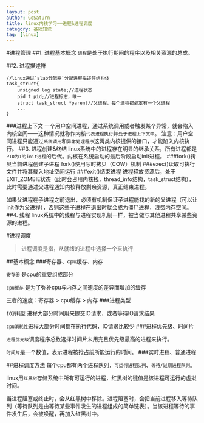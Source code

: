 ```yaml
---
layout: post
author: GoSaturn
title: linux内核学习——进程&进程调度
category: 基础知识
tag: [linux]
---
```

#进程管理
##1. 进程基本概念
`进程`是处于执行期间的程序以及相关资源的总成。

##2. 进程描述符
```
//linux通过`slab分配器`分配进程描述符结构体
task_struct{
	unsigned log state;//进程状态
	pid_t pid;//进程标志，唯一
	struct task_struct *parent//父进程，每个进程都必定有一个父进程
	...
}
```
###进程上下文
一个用户空间进程，通过系统调用或者触发某个异常，就会陷入内核空间——这种情况就称作内核`代表进程执行`并`处于进程上下文中`。
注意：用户空间进程只能通过`系统调用`和`异常处理程序`这两类内核提供的接口，才能陷入内核执行。
##3. 进程创建&终结
linux系统中的进程存在明显的继承关系，所有进程都是`PID为1的init进程`的后代。内核在系统启动的最后阶段启动init进程。
###fork()拷贝当前进程创建子进程
fork()使用写时拷贝（COW）机制
###exec()读取可执行文件并将其载入地址空间运行
###exit()结束进程
进程释放资源后，处于EXIT_ZOMBIE状态（此时会占用内核栈，thread_info结构，task_struct结构），此时需要通过父进程通知内核释放剩余资源，真正结束进程。

如果父进程在子进程之前退出，必须有机制保证子进程能找的新的父进程（可以让init作为父进程），否则这些子进程在退出时就会成为僵尸进程，浪费内存空间。
##4. 线程
linux系统中的线程与进程实现机制一样，被当做与其他进程共享某些资源的进程。

#进程调度
>进程调度是指，从就绪的进程中选择一个来执行

##基本概念
###寄存器、cpu缓存、内存

`寄存器` 是cpu的重要组成部分

`cpu缓存` 是为了弥补cpu与内存之间速度的差异而增加的缓存

三者的速度：寄存器 > cpu缓存 > 内存
###进程类型

`IO消耗型` 进程大部分时间用来提交IO请求，或者等待IO请求结果

`cpu消耗性`进程大部分时间都在执行代码，IO请求比较少
###进程优先级、时间片

`进程优先级`调度程序总数选择时间片未用完且优先级最高的进程来执行。

`时间片`是一个数值，表示进程被抢占前所能运行的时间。
###实时进程、普通进程

##进程调度方法
每个cpu都有两个进程队列，`可运行进程队列`、`等待/过期进程队列`。

linux用`红黑树`存储系统中所有可运行的进程，红黑树的键值是该进程可运行的虚拟时间。 

当进程阻塞或终止时，会从红黑树中移除。进程阻塞时，会把当前进程移入等待队列（等待队列是由等待某些事件发生的进程组成的简单链表）。当该进程等待的事件发生后，会被唤醒，再加入红黑树中。

